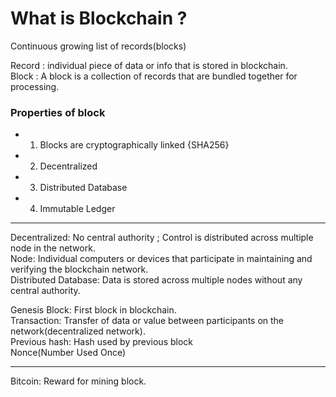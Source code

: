 # What is Blockchain ?
Continuous growing list of records(blocks)</br>

Record : individual piece of data or info that is stored in blockchain.</br>
Block : A block is a collection of records that are bundled together for processing.</br>

### Properties of block
- 1. Blocks are cryptographically linked {SHA256}
- 2. Decentralized
- 3. Distributed Database
- 4. Immutable Ledger

---
Decentralized: No central authority ; Control is distributed across multiple node in the network.</br>
Node: Individual computers or devices that participate in maintaining and verifying the blockchain network.</br>
Distributed Database: Data is stored across multiple nodes without any central authority.</br>
<!--TODO: Q: How do they participates?-->
Genesis Block: First block in blockchain.</br>
Transaction: Transfer  of data or value between participants on the network(decentralized network).</br>
Previous hash: Hash used by previous block</br>
Nonce(Number Used Once)

---
Bitcoin: Reward for mining block.</br>
